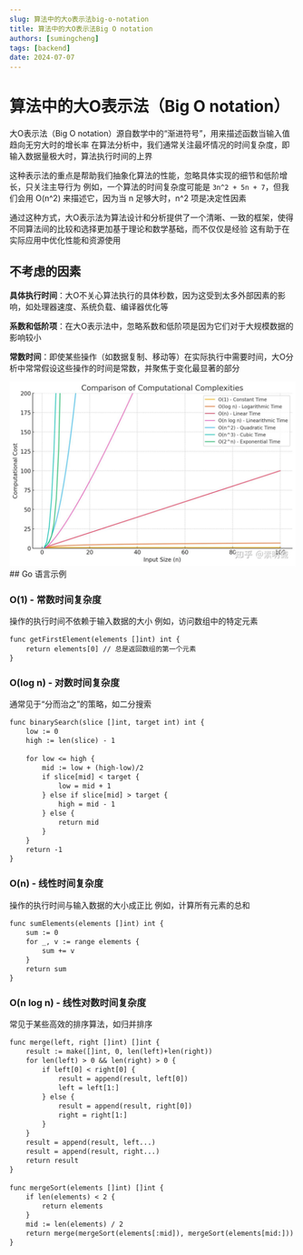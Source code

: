 ```yaml
---
slug: 算法中的大o表示法big-o-notation
title: 算法中的大O表示法Big O notation
authors: [sumingcheng]
tags: [backend]
date: 2024-07-07
---
```


# 算法中的大O表示法（Big O notation）



 



大O表示法（Big O notation）源自数学中的“渐进符号”，用来描述函数当输入值趋向无穷大时的增长率 在算法分析中，我们通常关注最坏情况的时间复杂度，即输入数据量极大时，算法执行时间的上界

这种表示法的重点是帮助我们抽象化算法的性能，忽略具体实现的细节和低阶增长，只关注主导行为 例如，一个算法的时间复杂度可能是 `3n^2 + 5n + 7`，但我们会用 O(n^2) 来描述它，因为当 n 足够大时，n^2 项是决定性因素

通过这种方式，大O表示法为算法设计和分析提供了一个清晰、一致的框架，使得不同算法间的比较和选择更加基于理论和数学基础，而不仅仅是经验 这有助于在实际应用中优化性能和资源使用

## 不考虑的因素  

**具体执行时间**：大O不关心算法执行的具体秒数，因为这受到太多外部因素的影响，如处理器速度、系统负载、编译器优化等

**系数和低阶项**：在大O表示法中，忽略系数和低阶项是因为它们对于大规模数据的影响较小

**常数时间**：即使某些操作（如数据复制、移动等）在实际执行中需要时间，大O分析中常常假设这些操作的时间是常数，并聚焦于变化最显著的部分

![b05eef6228a03d66e8ceaecd60db87db](../image/b05eef6228a03d66e8ceaecd60db87db.jpg)## Go 语言示例  
### O(1) - 常数时间复杂度  

操作的执行时间不依赖于输入数据的大小 例如，访问数组中的特定元素

```
func getFirstElement(elements []int) int {
    return elements[0] // 总是返回数组的第一个元素
}

```
### O(log n) - 对数时间复杂度  

通常见于“分而治之”的策略，如二分搜索

```
func binarySearch(slice []int, target int) int {
    low := 0
    high := len(slice) - 1
​
    for low <= high {
        mid := low + (high-low)/2
        if slice[mid] < target {
            low = mid + 1
        } else if slice[mid] > target {
            high = mid - 1
        } else {
            return mid
        }
    }
    return -1
}

```
### O(n) - 线性时间复杂度  

操作的执行时间与输入数据的大小成正比 例如，计算所有元素的总和

```
func sumElements(elements []int) int {
    sum := 0
    for _, v := range elements {
        sum += v
    }
    return sum
}

```
### O(n log n) - 线性对数时间复杂度  

常见于某些高效的排序算法，如归并排序

```
func merge(left, right []int) []int {
    result := make([]int, 0, len(left)+len(right))
    for len(left) > 0 && len(right) > 0 {
        if left[0] < right[0] {
            result = append(result, left[0])
            left = left[1:]
        } else {
            result = append(result, right[0])
            right = right[1:]
        }
    }
    result = append(result, left...)
    result = append(result, right...)
    return result
}
​
func mergeSort(elements []int) []int {
    if len(elements) < 2 {
        return elements
    }
    mid := len(elements) / 2
    return merge(mergeSort(elements[:mid]), mergeSort(elements[mid:]))
}

```